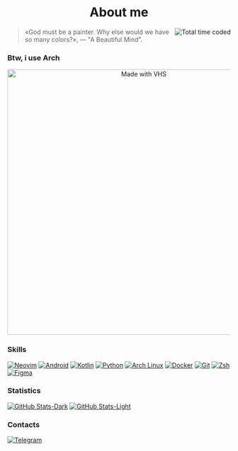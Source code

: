 # <div align="center">About me</div> <a href="https://wakatime.com/@68f484d1-8dc6-407c-8ffc-5e15f4f09571">

<a href="https://wakatime.com/@68f484d1-8dc6-407c-8ffc-5e15f4f09571">
 <img src="https://wakatime.com/badge/user/68f484d1-8dc6-407c-8ffc-5e15f4f09571.svg" align="right" alt="Total time coded" />
</a>

> «God must be a painter. Why else would we have so many colors?», — "A Beautiful Mind".

### Btw, i use Arch
<div align="center">
 <a href="https://vhs.charm.sh">
  <img src="https://vhs.charm.sh/vhs-1Xc9cNQnYEZAUbdU9kbuTi.gif" width="600" alt="Made with VHS">
 </a>
</div>

### Skills
[![Neovim](https://img.shields.io/badge/-Neovim-1a1d22?style=for-the-badge&logo=neovim "Neovim")](https://neovim.io/)
[![Android](https://img.shields.io/badge/-Android-1a1d22?style=for-the-badge&logo=android "Android")](https://developer.android.com/docs)
[![Kotlin](https://img.shields.io/badge/-Kotlin-1a1d22?style=for-the-badge&logo=kotlin "Kotlin")](https://kotlinlang.org/)
[![Python](https://img.shields.io/badge/-Python-1a1d22?style=for-the-badge&logo=python "Python")](https://www.python.org/)
[![Arch Linux](https://img.shields.io/badge/-Linux-1a1d22?style=for-the-badge&logo=archlinux "Arch Linux")](https://archlinux.org/)
[![Docker](https://img.shields.io/badge/-Docker-1a1d22?style=for-the-badge&logo=docker "Docker")](https://www.docker.com/)
[![Git](https://img.shields.io/badge/-Git-1a1d22?style=for-the-badge&logo=git "Git")](https://git-scm.com/)
[![Zsh](https://img.shields.io/badge/-Zsh-1a1d22?style=for-the-badge&logo=zsh "Zsh")](https://www.zsh.org/)
[![Figma](https://img.shields.io/badge/-Figma-1a1d22?style=for-the-badge&logo=figma "Figma")](https://www.figma.com/)

### Statistics
[![GitHub Stats-Dark](https://github-readme-stats-frestein.vercel.app/api?username=Frestein&show_icons=true&theme=dark&bg_color=131519#gh-dark-mode-only "GitHub Stats")](https://www.youtube.com/watch?v=dQw4w9WgXcQ#gh-dark-mode-only)
[![GitHub Stats-Light](https://github-readme-stats-frestein.vercel.app/api?username=Frestein&show_icons=true&theme=default#gh-light-mode-only "GitHub Stats")](https://www.youtube.com/watch?v=dQw4w9WgXcQ#gh-light-mode-only)

### Contacts
[![Telegram](https://img.shields.io/badge/-Telegram-1a1d22?style=for-the-badge&logo=telegram "Telegram")](https://t.me/fresteinart)
